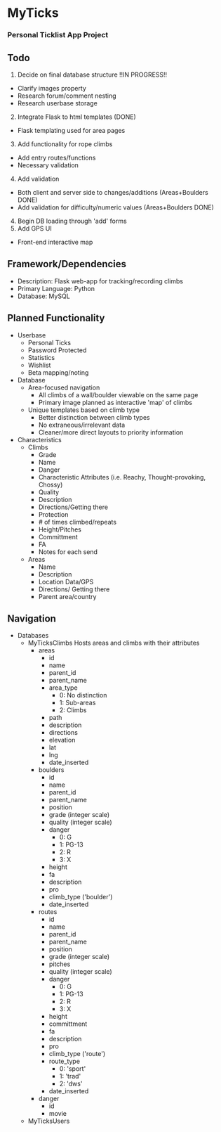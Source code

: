 # MyTicks
### Personal Ticklist App Project

## Todo
1. Decide on final database structure !!IN PROGRESS!!
  - Clarify images property
  - Research forum/comment nesting
  - Research userbase storage
2. Integrate Flask to html templates (DONE)
  - Flask templating used for area pages
3. Add functionality for rope climbs
  - Add entry routes/functions
  - Necessary validation
4. Add validation
  - Both client and server side to changes/additions (Areas+Boulders DONE)
  - Add validation for difficulty/numeric values (Areas+Boulders DONE)
4. Begin DB loading through 'add' forms
5. Add GPS UI
  - Front-end interactive map

## Framework/Dependencies
- Description: Flask web-app for tracking/recording climbs
- Primary Language: Python
- Database: MySQL

## Planned Functionality
- Userbase
  - Personal Ticks
  - Password Protected
  - Statistics
  - Wishlist
  - Beta mapping/noting
- Database
  - Area-focused navigation
    - All climbs of a wall/boulder viewable on the same page
    - Primary image planned as interactive 'map' of climbs
  - Unique templates based on climb type
    - Better distinction between climb types
    - No extraneous/irrelevant data
    - Cleaner/more direct layouts to priority information
- Characteristics
  - Climbs
    - Grade
    - Name
    - Danger
    - Characteristic Attributes (i.e. Reachy, Thought-provoking, Chossy)
    - Quality
    - Description
    - Directions/Getting there
    - Protection
    - \# of times climbed/repeats
    - Height/Pitches
    - Committment
    - FA
    - Notes for each send
  - Areas
    - Name
    - Description
    - Location Data/GPS
    - Directions/ Getting there
    - Parent area/country

## Navigation
- Databases
  - MyTicksClimbs
    Hosts areas and climbs with their attributes
    - areas
      - id
      - name
      - parent_id
      - parent_name
      - area_type
        - 0: No distinction
        - 1: Sub-areas
        - 2: Climbs
      - path
      - description
      - directions
      - elevation
      - lat
      - lng
      - date_inserted
    - boulders
      - id
      - name
      - parent_id
      - parent_name
      - position
      - grade (integer scale)
      - quality (integer scale)
      - danger
        - 0: G
        - 1: PG-13
        - 2: R
        - 3: X
      - height
      - fa
      - description
      - pro
      - climb_type ('boulder')
      - date_inserted
    - routes
      - id
      - name
      - parent_id
      - parent_name
      - position
      - grade (integer scale)
      - pitches
      - quality (integer scale)
      - danger
        - 0: G
        - 1: PG-13
        - 2: R
        - 3: X
      - height
      - committment
      - fa
      - description
      - pro
      - climb_type ('route')
      - route_type
        - 0: 'sport'
        - 1: 'trad'
        - 2: 'dws'
      - date_inserted
    - danger
      - id
      - movie
  - MyTicksUsers
